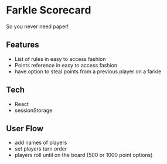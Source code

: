 Farkle Scorecard
=====================

So you never need paper!

## Features

- List of rules in easy to access fashion
- Points reference in easy to access fashion
- have option to steal points from a previous player on a farkle

## Tech

- React
- sessionStorage

## User Flow

- add names of players
- set players turn order
- players roll until on the board (500 or 1000 point options)

